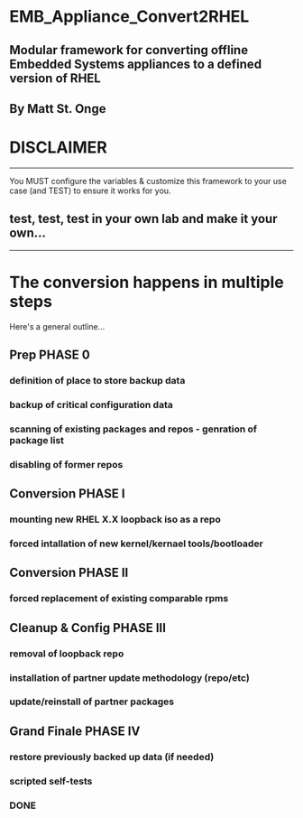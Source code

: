 # EMB_Appliance_Convert2RHEL
## Modular framework for converting offline Embedded Systems appliances to a defined version of RHEL
## By Matt St. Onge

# DISCLAIMER #
--------------------
You MUST configure the variables & customize this framework to your use case (and TEST) to ensure it works for you.

## test, test, test in your own lab and make it your own...
--------------------

# The conversion happens in multiple steps

Here's a general outline...


## Prep PHASE 0
###   definition of place to store backup data
###   backup of critical configuration data
###   scanning of existing packages and repos - genration of package list
###   disabling of former repos
## Conversion PHASE I
###   mounting new RHEL X.X loopback iso as a repo
###   forced intallation of new kernel/kernael tools/bootloader
## Conversion PHASE II
###   forced replacement of existing comparable rpms
## Cleanup & Config PHASE III
###   removal of loopback repo
###   installation of partner update methodology (repo/etc)
###   update/reinstall of partner packages
## Grand Finale PHASE IV
###   restore previously backed up data (if needed)
###   scripted self-tests
###   DONE


